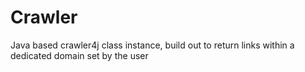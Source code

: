 # Crawler
Java based crawler4j class instance, build out to return links within a dedicated domain set by the user

